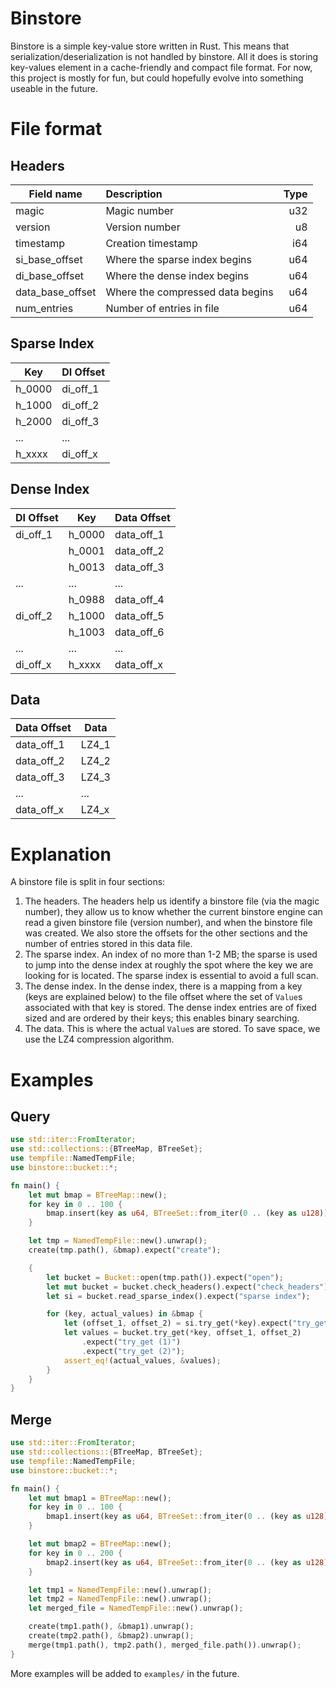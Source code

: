 # Binstore

Binstore is a simple key-value store written in Rust. This means that serialization/deserialization is not handled by binstore. All it does is storing key-values element in a cache-friendly and compact file format. For now, this project is mostly for fun, but could hopefully evolve into something useable in the future.

# File format
## Headers

| Field name       | Description                      | Type |
| ---------------- |:---------------------------------|-----:|
| magic            | Magic number                     | u32  |
| version          | Version number                   | u8   |
| timestamp        | Creation timestamp               | i64  |
| si_base_offset   | Where the sparse index begins    | u64  |
| di_base_offset   | Where the dense index begins     | u64  |
| data_base_offset | Where the compressed data begins | u64  |
| num_entries      | Number of entries in file        | u64  |

## Sparse Index
| Key    | DI Offset |
|--------|-----------|
| h_0000 | di_off_1  |
| h_1000 | di_off_2  |
| h_2000 | di_off_3  |
| ...    | ...       |
| h_xxxx | di_off_x  |

## Dense Index
| DI Offset | Key    | Data Offset |
|-----------|--------|-------------|
| di_off_1  | h_0000 | data_off_1  |
|           | h_0001 | data_off_2  |
|           | h_0013 | data_off_3  |
| ...       | ...    | ...         |
|           | h_0988 | data_off_4  |
| di_off_2  | h_1000 | data_off_5  |
|           | h_1003 | data_off_6  |
| ...       | ...    | ...         |
| di_off_x  | h_xxxx | data_off_x  |

## Data
| Data Offset | Data  |
|-------------|-------|
| data_off_1  | LZ4_1 |
| data_off_2  | LZ4_2 |
| data_off_3  | LZ4_3 |
| ...         | ...   |
| data_off_x  | LZ4_x |

# Explanation
A binstore file is split in four sections:

1. The headers.  The headers help us identify a binstore file (via the
   magic number), they allow us to know whether the current binstore
   engine can read a given binstore file (version number), and when the
   binstore file was created.  We also store the offsets for the other
   sections and the number of entries stored in this data file.
2. The sparse index.  An index of no more than 1-2 MB; the sparse is
   used to jump into the dense index at roughly the spot where the key
   we are looking for is located.  The sparse index is essential to
   avoid a full scan.
3. The dense index.  In the dense index, there is a mapping from a key
   (keys are explained below) to the file offset where the set of
   `Value`s associated with that key is stored.  The dense index entries
   are of fixed sized and are ordered by their keys; this enables
   binary searching.
4. The data.  This is where the actual `Value`s are stored.  To save
   space, we use the LZ4 compression algorithm.
   
# Examples

## Query

```rust
use std::iter::FromIterator;
use std::collections::{BTreeMap, BTreeSet};
use tempfile::NamedTempFile;
use binstore::bucket::*;

fn main() {
    let mut bmap = BTreeMap::new();
    for key in 0 .. 100 {
        bmap.insert(key as u64, BTreeSet::from_iter(0 .. (key as u128)));
    }

    let tmp = NamedTempFile::new().unwrap();
    create(tmp.path(), &bmap).expect("create");

    {
        let bucket = Bucket::open(tmp.path()).expect("open");
        let mut bucket = bucket.check_headers().expect("check_headers");
        let si = bucket.read_sparse_index().expect("sparse index");

        for (key, actual_values) in &bmap {
            let (offset_1, offset_2) = si.try_get(*key).expect("try_get");
            let values = bucket.try_get(*key, offset_1, offset_2)
                .expect("try_get (1)")
                .expect("try_get (2)");
            assert_eq!(actual_values, &values);
        }
    }
}
```

## Merge

```rust
use std::iter::FromIterator;
use std::collections::{BTreeMap, BTreeSet};
use tempfile::NamedTempFile;
use binstore::bucket::*;

fn main() {
    let mut bmap1 = BTreeMap::new();
    for key in 0 .. 100 {
        bmap1.insert(key as u64, BTreeSet::from_iter(0 .. (key as u128)));
    }

    let mut bmap2 = BTreeMap::new();
    for key in 0 .. 200 {
        bmap2.insert(key as u64, BTreeSet::from_iter(0 .. (key as u128)));
    }

    let tmp1 = NamedTempFile::new().unwrap();
    let tmp2 = NamedTempFile::new().unwrap();
    let merged_file = NamedTempFile::new().unwrap();

    create(tmp1.path(), &bmap1).unwrap();
    create(tmp2.path(), &bmap2).unwrap();
    merge(tmp1.path(), tmp2.path(), merged_file.path()).unwrap();
}
```

More examples will be added to `examples/` in the future.
